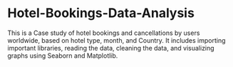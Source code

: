# Hotel-Bookings-Data-Analysis

This is a Case study of hotel bookings and cancellations by users worldwide, based on hotel type, month, and Country. It includes importing important libraries, reading the data, cleaning the data, and visualizing graphs using Seaborn and Matplotlib. 
